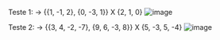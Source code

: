 Teste 1: -> {{1, -1, 2}, {0, -3, 1}} X {2, 1, 0}
![image](https://github.com/arthurdepina/computacao-paralela/assets/144058147/b1d474a7-09b3-42bc-9aa6-c294756d6215)


Teste 2: -> {{3, 4, -2, -7}, {9, 6, -3, 8}} X {5, -3, 5, -4}
![image](https://github.com/arthurdepina/computacao-paralela/assets/144058147/030a0ca4-7d3f-4df8-9ba4-52709e4e3c1b)
